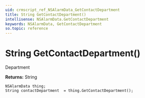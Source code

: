```yaml
---
uid: crmscript_ref_NSAlarmData_GetContactDepartment
title: String GetContactDepartment()
intellisense: NSAlarmData.GetContactDepartment
keywords: NSAlarmData, GetContactDepartment
so.topic: reference
---
```


# String GetContactDepartment()

Department

**Returns:** String

```crmscript
NSAlarmData thing;
String contactDepartment  = thing.GetContactDepartment();
```

